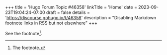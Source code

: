 +++
title = 'Hugo Forum Topic #46358'
linkTitle = 'Home'
date = 2023-09-23T19:04:24-07:00
draft = false
details = 'https://discourse.gohugo.io/t/46358'
description = "Disabling Markdown footnote links in RSS but not elsewhere"
+++

See the footnote[^1].

[^1]: The footnote.
